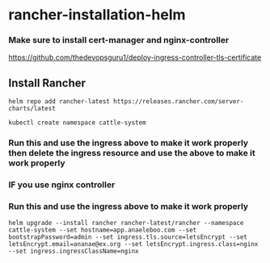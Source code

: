 # rancher-installation-helm
### Make sure to install cert-manager and nginx-controller
https://github.com/thedevopsguru1/deploy-ingress-controller-tls-certificate
## Install Rancher

```
helm repo add rancher-latest https://releases.rancher.com/server-charts/latest
```
```
kubectl create namespace cattle-system
```
### Run this and use the ingress above to make it work properly then delete the ingress resource and use the above to make it work properly
### IF you use nginx controller
### Run this and use the ingress above to make it work properly
```
helm upgrade --install rancher rancher-latest/rancher --namespace cattle-system --set hostname=app.anaeleboo.com --set bootstrapPassword=admin --set ingress.tls.source=letsEncrypt --set letsEncrypt.email=ananae@ex.org --set letsEncrypt.ingress.class=nginx --set ingress.ingressClassName=nginx

```

